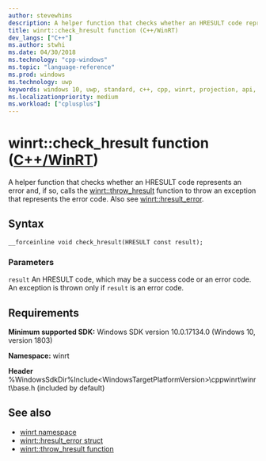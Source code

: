 ```yaml
---
author: stevewhims
description: A helper function that checks whether an HRESULT code represents an error and, if so, throws an exception using a C++/WinRT object that represents the error code.
title: winrt::check_hresult function (C++/WinRT)
dev_langs: ["C++"]
ms.author: stwhi
ms.date: 04/30/2018
ms.technology: "cpp-windows"
ms.topic: "language-reference"
ms.prod: windows
ms.technology: uwp
keywords: windows 10, uwp, standard, c++, cpp, winrt, projection, api, reference, check, throw, exception, hresult_error, HRESULT, error, code
ms.localizationpriority: medium
ms.workload: ["cplusplus"]
---
```


# winrt::check_hresult function ([C++/WinRT](/windows/uwp/cpp-and-winrt-apis/intro-to-using-cpp-with-winrt))
A helper function that checks whether an HRESULT code represents an error and, if so, calls the [winrt::throw_hresult](throw-hresult.md) function to throw an exception that represents the error code. Also see [winrt::hresult_error](hresult-error.md).

## Syntax
```cppwinrt
__forceinline void check_hresult(HRESULT const result);
```

### Parameters
`result`
An HRESULT code, which may be a success code or an error code. An exception is thrown only if `result` is an error code.

## Requirements
**Minimum supported SDK:** Windows SDK version 10.0.17134.0 (Windows 10, version 1803)

**Namespace:** winrt

**Header** %WindowsSdkDir%Include\<WindowsTargetPlatformVersion>\cppwinrt\winrt\base.h (included by default)

## See also 
* [winrt namespace](../winrt.md)
* [winrt::hresult_error struct](hresult-error.md)
* [winrt::throw_hresult function](throw-hresult.md)
